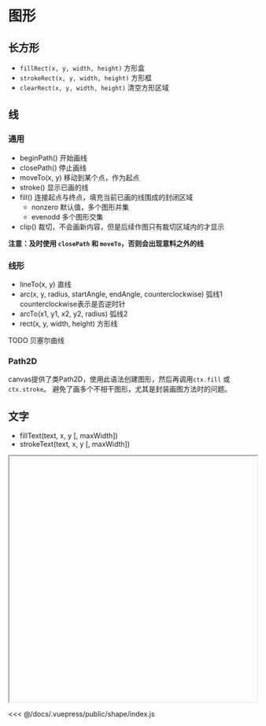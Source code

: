 # 图形

## 长方形

* `fillRect(x, y, width, height)` 方形盒
* `strokeRect(x, y, width, height)` 方形框
* `clearRect(x, y, width, height)` 清空方形区域

## 线

### 通用

* beginPath() 开始画线
* closePath() 停止画线
* moveTo(x, y) 移动到某个点，作为起点
* stroke() 显示已画的线
* fill() 连接起点与终点，填充当前已画的线围成的封闭区域
  * nonzero 默认值，多个图形并集
  * evenodd 多个图形交集
* clip() 裁切，不会画新内容，但是后续作图只有裁切区域内的才显示

**注意：及时使用 `closePath` 和 `moveTo`，否则会出现意料之外的线**

### 线形

* lineTo(x, y) 直线
* arc(x, y, radius, startAngle, endAngle, counterclockwise) 弧线1 counterclockwise表示是否逆时针
* arcTo(x1, y1, x2, y2, radius) 弧线2
* rect(x, y, width, height) 方形线

TODO 贝塞尔曲线

### Path2D

canvas提供了类Path2D，使用此语法创建图形，然后再调用`ctx.fill` 或 `ctx.stroke`。
避免了画多个不相干图形，尤其是封装画图方法时的问题。

## 文字

* fillText(text, x, y [, maxWidth])
* strokeText(text, x, y [, maxWidth])

<iframe width="100%" height="500px" :src="$withBase('/shape/index.html')"></iframe>

<<< @/docs/.vuepress/public/shape/index.js
